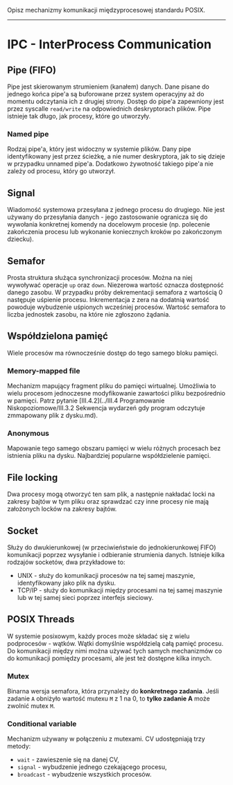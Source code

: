 Opisz mechanizmy komunikacji międzyprocesowej standardu POSIX.

---

# IPC - InterProcess Communication

## Pipe (FIFO)
Pipe jest skierowanym strumieniem (kanałem) danych. Dane pisane do jednego końca pipe'a są buforowane przez system operacyjny aż do momentu odczytania ich z drugiej strony. Dostęp do pipe'a zapewniony jest przez syscalle `read/write` na odpowiednich deskryptorach plików. Pipe istnieje tak długo, jak procesy, które go utworzyły.

### Named pipe
Rodzaj pipe'a, który jest widoczny w systemie plików. Dany pipe identyfikowany jest przez ścieżkę, a nie numer deskryptora, jak to się dzieje w przypadku unnamed pipe'a. Dodatkowo żywotność takiego pipe'a nie zależy od procesu, który go utworzył.

## Signal
Wiadomość systemowa przesyłana z jednego procesu do drugiego. Nie jest używany do przesyłania danych - jego zastosowanie ogranicza się do wywołania konkretnej komendy na docelowym procesie (np. polecenie zakończenia procesu lub wykonanie koniecznych kroków po zakończonym dziecku).

## Semafor
Prosta struktura służąca synchronizacji procesów. Można na niej wywoływać operacje `up` oraz `down`. Niezerowa wartość oznacza dostępność danego zasobu. W przypadku próby dekrementacji semafora z wartością 0 następuje uśpienie procesu. Inkrementacja z zera na dodatnią wartość powoduje wybudzenie uśpionych wcześniej procesów. Wartość semafora to liczba jednostek zasobu, na które nie zgłoszono żądania.

## Współdzielona pamięć
Wiele procesów ma równocześnie dostęp do tego samego bloku pamięci.

### Memory-mapped file
Mechanizm mapujący fragment pliku do pamięci wirtualnej. Umożliwia to wielu procesom jednoczesne modyfikowanie zawartości pliku bezpośrednio w pamięci. Patrz pytanie [III.4.2](../III.4 Programowanie Niskopoziomowe/III.3.2 Sekwencja wydarzeń gdy program odczytuje zmmapowany plik z dysku.md).

### Anonymous
Mapowanie tego samego obszaru pamięci w wielu różnych procesach bez istnienia pliku na dysku. Najbardziej popularne współdzielenie pamięci.

## File locking
Dwa procesy mogą otworzyć ten sam plik, a następnie nakładać locki na zakresy bajtów w tym pliku oraz sprawdzać czy inne procesy nie mają założonych locków na zakresy bajtów.

## Socket
Służy do dwukierunkowej (w przeciwieństwie do jednokierunkowej FIFO) komunikacji poprzez wysyłanie i odbieranie strumienia danych. Istnieje kilka rodzajów socketów, dwa przykładowe to:
  * UNIX - służy do komunikacji procesów na tej samej maszynie, identyfikowany jako plik na dysku.
  * TCP/IP - służy do komunikacji między procesami na tej samej maszynie lub w tej samej sieci poprzez interfejs sieciowy.

## POSIX Threads
W systemie posixowym, każdy proces może składać się z wielu podprocesów - wątków. Wątki domyślnie współdzielą całą pamięć procesu. Do komunikacji między nimi można używać tych samych mechanizmów co do komunikacji pomiędzy procesami, ale jest też dostępne kilka innych.

### Mutex
Binarna wersja semafora, która przynależy do **konkretnego zadania**. Jeśli zadanie `A` obniżyło wartość mutexu `M` z 1 na 0, to **tylko zadanie A** może zwolnić mutex `M`.

### Conditional variable
Mechanizm używany w połączeniu z mutexami. CV udostępniają trzy metody: 
 * `wait` - zawieszenie się na danej CV,
 * `signal` - wybudzenie jednego czekającego procesu,
 * `broadcast` - wybudzenie wszystkich procesów.
